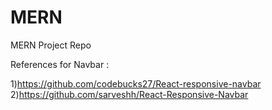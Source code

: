 # MERN
MERN Project Repo

References for Navbar : 

1)https://github.com/codebucks27/React-responsive-navbar
2)https://github.com/sarveshh/React-Responsive-Navbar 